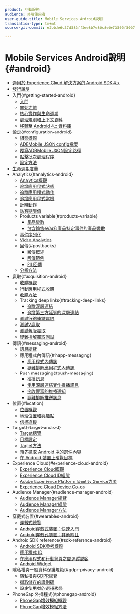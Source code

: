 ```yaml
---
product: 行動服務
audience: 終端使用者
user-guide-title: Mobile Services Android說明
translation-type: tm+mt
source-git-commit: e3bbde6c27d583ff3ee8b7e86c8e6e73595f5067

---
```



# Mobile Services Android說明{#android}

+ [適用於 Experience Cloud 解決方案的 Android SDK 4.x](overview.md)
+ [發行說明](rel-notes.md)
+ 入門{#getting-started-android}
   + [入門](getting-started/getting-started.md)
   + [開始之前](getting-started/requirements.md)
   + [核心實作與生命週期](getting-started/dev-qs.md)
   + [處理規則和上下文資料](getting-started/proc-rules.md)
   + [移轉至 Android 4.x 資料庫](getting-started/migration-v3.md)
+ 設定{#configuration-android}
   + [組態概觀](configuration/configuration.md)
   + [ADBMobile JSON config檔案](configuration/json-config/json-config.md)
   + [覆寫ADBMobile JSON設定路徑](configuration/json-config/json-config-remote.md)
   + [點擊批次處理程序](configuration/hit-batching.md)
   + [設定方法](configuration/methods.md)
+ [生命週期度量](metrics.md)
+ Analytics{#analytics-android}
   + [Analytics概觀](analytics-main/analytics-main.md)
   + [追蹤應用程式狀態](analytics-main/states.md)
   + [追蹤應用程式動作](analytics-main/actions.md)
   + [追蹤應用程式當機](analytics-main/crashes.md)
   + [計時動作](analytics-main/timed-actions.md)
   + [訪客期限值](analytics-main/lifetime-value.md)
   + Products variable{#products-variable}
      + [產品變數](analytics-main/products/products.md)
      + [包含銷售eVar和產品特定事件的產品變數](analytics-main/products/products-variable-evars-events.md)
   + [事件序列化](analytics-main/event-serialization.md)
   + [Video Analytics](analytics-main/video-qs.md)
   + 回傳{#postbacks}
      + [回傳概述](analytics-main/postbacks/postbacks.md)
      + [回傳範例](analytics-main/postbacks/postback-example.md)
      + [PII 回傳](analytics-main/postbacks/c-pii-postbacks.md)
   + [分析方法](analytics-main/analytics-methods.md)
+ 贏取{#acquisition-android}
   + [收購概觀](acquisition-main/acquisition-main-android.md)
   + [行動應用程式收購](acquisition-main/acquisition.md)
   + [收購方法](acquisition-main/acquisition-methods.md)
   + Tracking deep links{#tracking-deep-links}
      + [追蹤深層連結](acquisition-main/tracking-deep-links/tracking-deep-links.md)
      + [追蹤第三方延遲的深層連結](acquisition-main/tracking-deep-links/c-tracking-3rd-party-deferred-deep-links.md)
   + [測試行銷連結贏取](acquisition-main/t-testing-marketing-link-acquisition.md)
   + [測試V贏取](acquisition-main/t-testing-version-3-acquisition.md)
   + [測試舊版贏取](acquisition-main/t-testing-acquisition.md)
   + [疑難排解贏取測試](acquisition-main/troubleshoot-acquisition-testing.md)
+ 傳訊{#messaging-android}
   + [訊息總覽](messaging-main/messaging-main-android.md)
   + 應用程式內傳訊{#inapp-messaging}
      + [應用程式內傳訊](messaging-main/messaging/messaging.md)
      + [疑難排解應用程式內傳訊](messaging-main/messaging/in-apps-ts.md)
   + Push messaging{#push-messaging}
      + [推播訊息](messaging-main/push-messaging/push-messaging.md)
      + [使用深層連結實作推播訊息](messaging-main/push-messaging/t-mob-impl-push-deeplinking-android-4x.md)
      + [接收豐富的推播通知](messaging-main/push-messaging/c-set-up-rich-push-notif-android.md)
      + [疑難排解推送訊息](messaging-main/push-messaging/c-troubleshooting-push-messaging.md)
+ 位置{#location}
   + [位置概觀](location/location.md)
   + [地理位置和興趣點](location/geo-poi.md)
   + [信標追蹤](location/beacon.md)
+ Target{#target-android}
   + [Target總覽](target-main/target-main.md)
   + [目標設定](target-main/target.md)
   + [Target方法](target-main/c-target-methods.md)
   + [預先擷取 Android 中的選件內容](target-main/c-mob-target-prefetch-android.md)
   + [在 Android 裝置上預覽目標](target-main/c-mob-target-preview-android.md)
+ Experience Cloud{#experience-cloud-android}
   + [Experience Cloud概觀](c-marketing-cloud/c-marketing-cloud.md)
   + [Experience Cloud ID組態](c-marketing-cloud/mcvid.md)
   + [Adobe Experience Platform Identity Service方法](c-marketing-cloud/mc-methods.md)
   + [Experience Cloud Device Co-op](c-marketing-cloud/t-mob-mc-device-coop-android-.md)
+ Audience Manager{#audience-manager-android}
   + [Audience Manager總覽](audience-manager/audience-manager.md)
   + [Audience Manager組態](audience-manager/audiencemgmt.md)
   + [Audience Manager方法](audience-manager/c-audience-manager-methods.md)
+ 穿戴式裝置{#wearables-android}
   + [穿戴式總覽](wearables/wearables.md)
   + [Android穿戴式裝置：快速入門](wearables/android-wearable.md)
   + [Android穿戴式裝置：其他附註](wearables/c-android-wearables--additional-notes.md)
+ Android SDK reference{#sdk-reference-android}
   + [Android SDK參考概觀](/help/android/reference/reference.md)
   + [應用程式 ID](/help/android/reference/app-ids.md)
   + [在應用程式和行動網頁之間追蹤訪客](/help/android/reference/hybrid-app.md)
   + [Android Widget](/help/android/reference/widgets.md)
+ 隱私權與一般資料保護規範{#gdpr-privacy-android}
   + [隱私權與GDPR總覽](c-mob-privacy-gdpr-android/c-mob-privacy-gdpr-android.md)
   + [擷取儲存的識別碼](c-mob-privacy-gdpr-android/c-mob-gdpr-ret-stored-ids-android.md)
   + [設定使用者的選擇狀態](c-mob-privacy-gdpr-android/privacy.md)
+ PhoneGap 外掛程式{#phonegap-android}
   + [PhoneGap增效模組概觀](phonegap/phonegap.md)
   + [PhoneGap增效模組方法](phonegap/phonegap-methods.md)

